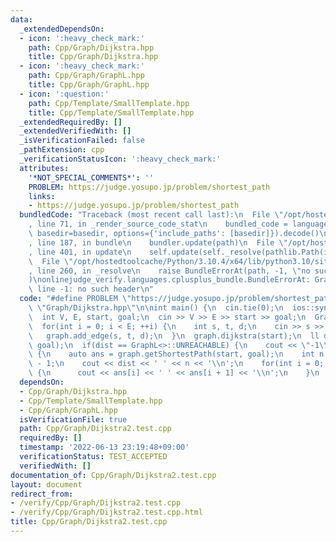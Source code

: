 ```yaml
---
data:
  _extendedDependsOn:
  - icon: ':heavy_check_mark:'
    path: Cpp/Graph/Dijkstra.hpp
    title: Cpp/Graph/Dijkstra.hpp
  - icon: ':heavy_check_mark:'
    path: Cpp/Graph/GraphL.hpp
    title: Cpp/Graph/GraphL.hpp
  - icon: ':question:'
    path: Cpp/Template/SmallTemplate.hpp
    title: Cpp/Template/SmallTemplate.hpp
  _extendedRequiredBy: []
  _extendedVerifiedWith: []
  _isVerificationFailed: false
  _pathExtension: cpp
  _verificationStatusIcon: ':heavy_check_mark:'
  attributes:
    '*NOT_SPECIAL_COMMENTS*': ''
    PROBLEM: https://judge.yosupo.jp/problem/shortest_path
    links:
    - https://judge.yosupo.jp/problem/shortest_path
  bundledCode: "Traceback (most recent call last):\n  File \"/opt/hostedtoolcache/Python/3.10.4/x64/lib/python3.10/site-packages/onlinejudge_verify/documentation/build.py\"\
    , line 71, in _render_source_code_stat\n    bundled_code = language.bundle(stat.path,\
    \ basedir=basedir, options={'include_paths': [basedir]}).decode()\n  File \"/opt/hostedtoolcache/Python/3.10.4/x64/lib/python3.10/site-packages/onlinejudge_verify/languages/cplusplus.py\"\
    , line 187, in bundle\n    bundler.update(path)\n  File \"/opt/hostedtoolcache/Python/3.10.4/x64/lib/python3.10/site-packages/onlinejudge_verify/languages/cplusplus_bundle.py\"\
    , line 401, in update\n    self.update(self._resolve(pathlib.Path(included), included_from=path))\n\
    \  File \"/opt/hostedtoolcache/Python/3.10.4/x64/lib/python3.10/site-packages/onlinejudge_verify/languages/cplusplus_bundle.py\"\
    , line 260, in _resolve\n    raise BundleErrorAt(path, -1, \"no such header\"\
    )\nonlinejudge_verify.languages.cplusplus_bundle.BundleErrorAt: Graph/Dijkstra.hpp:\
    \ line -1: no such header\n"
  code: "#define PROBLEM \"https://judge.yosupo.jp/problem/shortest_path\"\n#include\
    \ \"Graph/Dijkstra.hpp\"\n\nint main() {\n  cin.tie(0);\n  ios::sync_with_stdio(false);\n\
    \  int V, E, start, goal;\n  cin >> V >> E >> start >> goal;\n  GraphL graph(V);\n\
    \  for(int i = 0; i < E; ++i) {\n    int s, t, d;\n    cin >> s >> t >> d;\n \
    \   graph.add_edge(s, t, d);\n  }\n  graph.dijkstra(start);\n  ll dist = graph.getDist(start,\
    \ goal);\n  if(dist == GraphL<>::UNREACHABLE) {\n    cout << \"-1\\n\";\n  } else\
    \ {\n    auto ans = graph.getShortestPath(start, goal);\n    int n = (int)ans.size()\
    \ - 1;\n    cout << dist << ' ' << n << '\\n';\n    for(int i = 0; i < n; ++i)\
    \ {\n      cout << ans[i] << ' ' << ans[i + 1] << '\\n';\n    }\n  }\n}"
  dependsOn:
  - Cpp/Graph/Dijkstra.hpp
  - Cpp/Template/SmallTemplate.hpp
  - Cpp/Graph/GraphL.hpp
  isVerificationFile: true
  path: Cpp/Graph/Dijkstra2.test.cpp
  requiredBy: []
  timestamp: '2022-06-13 23:19:48+09:00'
  verificationStatus: TEST_ACCEPTED
  verifiedWith: []
documentation_of: Cpp/Graph/Dijkstra2.test.cpp
layout: document
redirect_from:
- /verify/Cpp/Graph/Dijkstra2.test.cpp
- /verify/Cpp/Graph/Dijkstra2.test.cpp.html
title: Cpp/Graph/Dijkstra2.test.cpp
---
```

